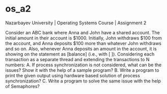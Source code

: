 # os_a2
Nazarbayev University | Operating Systems Course | Assignment 2

Consider an ABC bank where Anna and John have a shared account. The initial
amount in their account is $1000. Initially, John withdraws $100 from the account,
and Anna deposits $100 more than whatever John withdraws and so on. Also,
whenever Anna deposits an amount in the account, it is showing on the statement as
[balance] (i.e., with [ ]). Considering each transaction as a separate thread and
extending the transactions to N numbers:
A. If process synchronization is not considered, what can be the issues?
Show it with the help of a sample program?
B. Write a program to print the given output using hardware based solution
of process synchronization?
C. Write a program to solve the same issue with the help of Semaphores?
